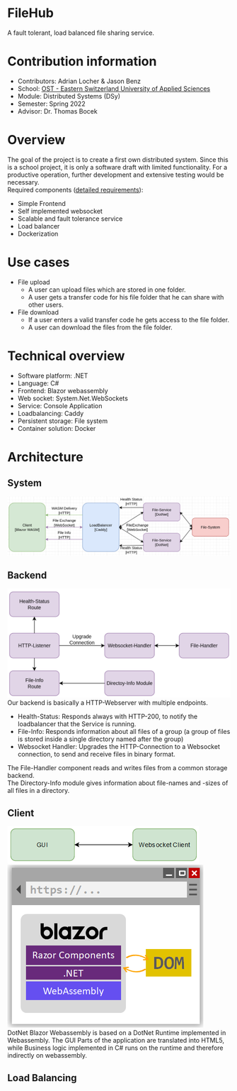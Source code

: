 # FileHub
A fault tolerant, load balanced file sharing service.

# Contribution information
* Contributors: Adrian Locher & Jason Benz
* School: [OST - Eastern Switzerland University of Applied Sciences](https://www.ost.ch/)
* Module: Distributed Systems (DSy)
* Semester: Spring 2022
* Advisor: Dr. Thomas Bocek

# Overview
The goal of the project is to create a first own distributed system. Since this is a school project, it is only a software draft with limited functionality. For a productive operation, further development and extensive testing would be necessary.\
Required components ([detailed requirements](https://dsl.i.ost.ch/lect/fs22/#challenge-task-fs-2022)):
* Simple Frontend
* Self implemented websocket
* Scalable and fault tolerance service
* Load balancer
* Dockerization

# Use cases
* File upload
    * A user can upload files which are stored in one folder.
    * A user gets a transfer code for his file folder that he can share with other users.
* File download
    * If a user enters a valid transfer code he gets access to the file folder.
    * A user can download the files from the file folder.

# Technical overview
* Software platform: .NET
* Language: C#
* Frontend: Blazor webassembly
* Web socket: System.Net.WebSockets
* Service: Console Application
* Loadbalancing: Caddy
* Persistent storage: File system
* Container solution: Docker

# Architecture  
## System  
![system-arch.png](./sys-arch.png)  

## Backend  
![backend-arch.png](./backend-arch.png) 
Our backend is basically a HTTP-Webserver with multiple endpoints.  
- Health-Status: Responds always with HTTP-200, to notify the loadbalancer that the Service is running.  
- File-Info: Responds information about all files of a group (a group of files is stored inside a single directory named after the group)  
- Websocket Handler: Upgrades the HTTP-Connection to a Websocket connection, to send and receive files in binary format.  

The File-Handler component reads and writes files from a common storage backend.  
The Directory-Info module gives information about file-names and -sizes of all files in a directory.  


## Client
![client-arch.png](./client-arch.png)  
![client-runtime.png](./client-runtime.png)  
DotNet Blazor Webassembly is based on a DotNet Runtime implemented in Webassembly.
The GUI Parts of the application are translated into HTML5, while Business logic implemented in C# runs on the runtime
and therefore indirectly on webassembly.

## Load Balancing  
